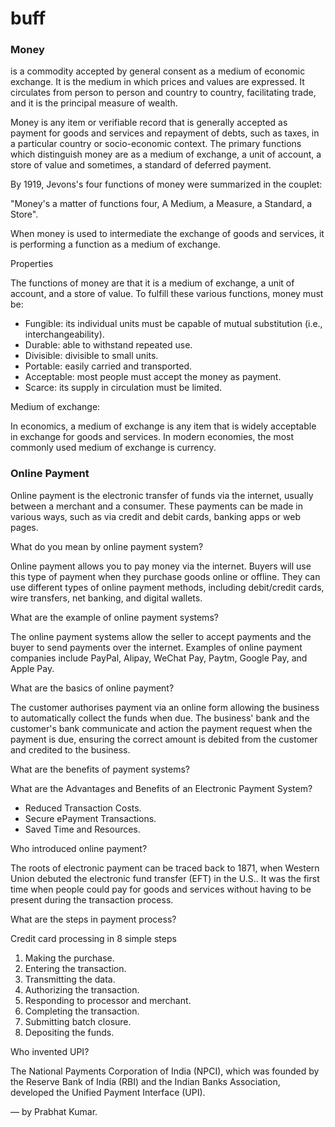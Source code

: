 # buff

### Money
is a commodity accepted by general consent as a medium of economic exchange. It is the medium in which prices and values are expressed. It circulates from person to person and country to country, facilitating trade, and it is the principal measure of wealth.

Money is any item or verifiable record that is generally accepted as payment for goods and services and repayment of debts, such as taxes, in a particular country or socio-economic context. The primary functions which distinguish money are as a medium of exchange, a unit of account, a store of value and sometimes, a standard of deferred payment.

By 1919, Jevons's four functions of money were summarized in the couplet:

"Money's a matter of functions four, A Medium, a Measure, a Standard, a Store".

When money is used to intermediate the exchange of goods and services, it is performing a function as a medium of exchange.

Properties

The functions of money are that it is a medium of exchange, a unit of account, and a store of value. To fulfill these various functions, money must be:

 - Fungible: its individual units must be capable of mutual substitution (i.e., interchangeability).
 - Durable: able to withstand repeated use.
 - Divisible: divisible to small units.
 - Portable: easily carried and transported.
 - Acceptable: most people must accept the money as payment.
 - Scarce: its supply in circulation must be limited.

Medium of exchange:

In economics, a medium of exchange is any item that is widely acceptable in exchange for goods and services. In modern economies, the most commonly used medium of exchange is currency.

### Online Payment
Online payment is the electronic transfer of funds via the internet, usually between a merchant and a consumer. These payments can be made in various ways, such as via credit and debit cards, banking apps or web pages.

What do you mean by online payment system?

Online payment allows you to pay money via the internet. Buyers will use this type of payment when they purchase goods online or offline. They can use different types of online payment methods, including debit/credit cards, wire transfers, net banking, and digital wallets.

What are the example of online payment systems?

The online payment systems allow the seller to accept payments and the buyer to send payments over the internet. Examples of online payment companies include PayPal, Alipay, WeChat Pay, Paytm, Google Pay, and Apple Pay.

What are the basics of online payment?

The customer authorises payment via an online form allowing the business to automatically collect the funds when due. The business' bank and the customer's bank communicate and action the payment request when the payment is due, ensuring the correct amount is debited from the customer and credited to the business.

What are the benefits of payment systems?

What are the Advantages and Benefits of an Electronic Payment System?

 - Reduced Transaction Costs.
 - Secure ePayment Transactions.
 - Saved Time and Resources.

Who introduced online payment?

The roots of electronic payment can be traced back to 1871, when Western Union debuted the electronic fund transfer (EFT) in the U.S.. It was the first time when people could pay for goods and services without having to be present during the transaction process.

What are the steps in payment process?

Credit card processing in 8 simple steps

1. Making the purchase.
2. Entering the transaction.
3. Transmitting the data.
4. Authorizing the transaction.
5. Responding to processor and merchant.
6. Completing the transaction.
7. Submitting batch closure.
8. Depositing the funds.

Who invented UPI?

The National Payments Corporation of India (NPCI), which was founded by the Reserve Bank of India (RBI) and the Indian Banks Association, developed the Unified Payment Interface (UPI).

— by Prabhat Kumar.
